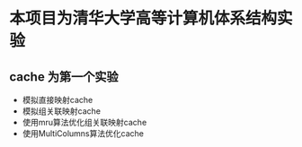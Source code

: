 # 本项目为清华大学高等计算机体系结构实验
## cache 为第一个实验
* 模拟直接映射cache
* 模拟组关联映射cache
* 使用mru算法优化组关联映射cache
* 使用MultiColumns算法优化cache
